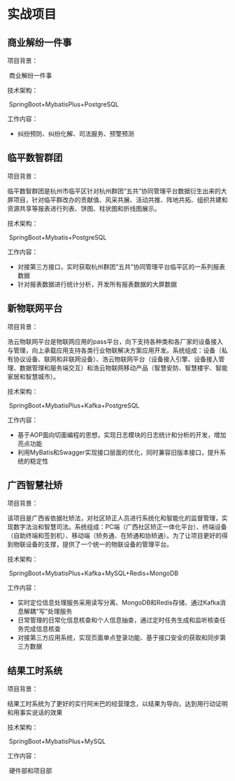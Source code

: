 # 实战项目

## 商业解纷一件事

项目背景：

​	商业解纷一件事

技术架构：

​	SpringBoot+MybatisPlus+PostgreSQL

工作内容：

- 纠纷预防、纠纷化解、司法服务、预警预测

## 临平数智群团

项目背景：

​	临平数智群团是杭州市临平区针对杭州群团“五共”协同管理平台数据衍生出来的大屏项目，针对临平群改办的贡献值、风采共展、活动共推、阵地共拓、组织共建和资源共享等报表进行列表、饼图、柱状图和折线图展示。

技术架构：

​	SpringBoot+Mybatis+PostgreSQL

工作内容：

- 对接第三方接口，实时获取杭州群团“五共”协同管理平台临平区的一系列报表数据
- 针对报表数据进行统计分析，开发所有报表数据的大屏数据

## 新物联网平台

项目背景：

​	浩云物联网平台是物联网应用的pass平台，向下支持各种类和各厂家的设备接入与管理，向上承载应用支持各类行业物联解决方案应用开发。系统组成：设备（私有协议设备、联网和非联网设备）、浩云物联网平台（设备接入引擎、设备接入管理、数据管理和服务端交互）和浩云物联网移动产品（智慧安防、智慧楼宇、智能家居和智慧城市）。

技术架构：

​	SpringBoot+MybatisPlus+Kafka+PostgreSQL

工作内容：

- 基于AOP面向切面编程的思想，实现日志模块的日志统计和分析的开发，增加亮点功能
- 利用MyBatis和Swagger实现接口层面的优化，同时兼容旧版本接口，提升系统的稳定性

## 广西智慧社矫

项目背景：

​	该项目是广西省依据社矫法，对社区矫正人员进行系统化和智能化的监督管理，实现数字法治和智慧司法。系统组成：PC端（广西社区矫正一体化平台）、终端设备（自助终端和签到机）、移动端（矫务通、在矫通和协矫通）。为了让项目更好的得到物联设备的支撑，提供了一个统一的物联设备的管理平台。

技术架构：

​	SpringBoot+MybatisPlus+Kafka+MySQL+Redis+MongoDB

工作内容：

- 实时定位信息处理服务采用读写分离、MongoDB和Redis存储、通过Kafka消息解耦“写”处理服务
- 日常管理的日常化信息核查和个人信息抽查，通过定时任务生成和监听核查任务完成信息核查
- 对接第三方应用系统，实现页面单点登录功能、基于接口安全的获取和同步第三方数据

## 结果工时系统

项目背景：

​	结果工时系统为了更好的实行阿米巴的经营理念，以结果为导向，达到用行动证明和用事实说话的效果

技术架构：

​	SpringBoot+MybatisPlus+MySQL

工作内容：

​	硬件部和项目部